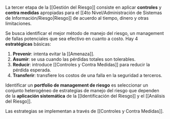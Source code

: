 La tercer etapa de la [[Gestión del Riesgo]] consiste en aplicar **controles** y **contra medidas** apropiadas para el [[4to Nivel/Administración de Sistemas de Información/Riesgo|Riesgo]] de acuerdo al tiempo, dinero y otras limitaciones.

Se busca identificar el mejor método de manejo del riesgo, un management de fallas potenciales que sea efectivo en cuanto a costo. Hay 4 **estratégicas** básicas:

1. **Prevenir**: intenta evitar la [[Amenaza]].
2. **Asumir**: se usa cuando las pérdidas totales son tolerables.
3. **Reducir**: introduce [[Controles y Contra Medidas]] para reducir la pérdida esperada.
4. **Transferir**: transfiere los costos de una falla en la seguridad a terceros.

Identificar un **portfolio de management de riesgo** es seleccionar un conjunto heterogéneo de estrategias de manejo del riesgo que dependen de la **aplicación sistemática** de la [[Identificación del Riesgo]] y el [[Análisis del Riesgo]].

Las estrategias se implementan a través de [[Controles y Contra Medidas]].
